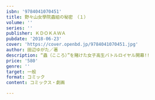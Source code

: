 ```yaml
---
isbn: '9784041070451'
title: 野々山女學院蟲組の秘密　（１）
volume: ''
series: ''
publisher: ＫＤＯＫＡＷＡ
pubdate: '2018-06-23'
cover: 'https://cover.openbd.jp/9784041070451.jpg'
author: 田辺ゆがた／著
description: “蟲（こころ）”を賭けた女子高生バトルロイヤル開幕!!
price: '580'
genre: ''
target: 一般
format: コミック
content: コミックス・劇画

---
```

